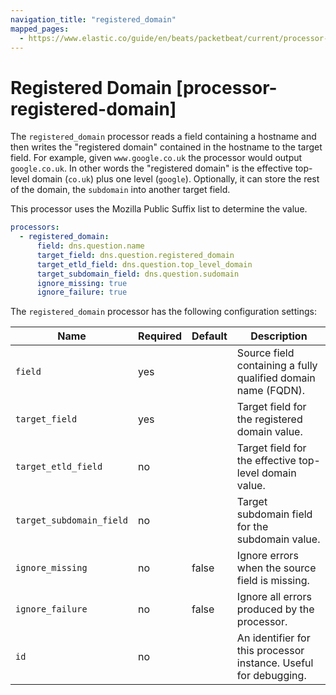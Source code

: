 ```yaml
---
navigation_title: "registered_domain"
mapped_pages:
  - https://www.elastic.co/guide/en/beats/packetbeat/current/processor-registered-domain.html
---
```


# Registered Domain [processor-registered-domain]


The `registered_domain` processor reads a field containing a hostname and then writes the "registered domain" contained in the hostname to the target field. For example, given `www.google.co.uk` the processor would output `google.co.uk`. In other words the "registered domain" is the effective top-level domain (`co.uk`) plus one level (`google`). Optionally, it can store the rest of the domain, the `subdomain` into another target field.

This processor uses the Mozilla Public Suffix list to determine the value.

```yaml
processors:
  - registered_domain:
      field: dns.question.name
      target_field: dns.question.registered_domain
      target_etld_field: dns.question.top_level_domain
      target_subdomain_field: dns.question.sudomain
      ignore_missing: true
      ignore_failure: true
```

The `registered_domain` processor has the following configuration settings:

| Name | Required | Default | Description |
| --- | --- | --- | --- |
| `field` | yes |  | Source field containing a fully qualified domain name (FQDN). |
| `target_field` | yes |  | Target field for the registered domain value. |
| `target_etld_field` | no |  | Target field for the effective top-level domain value. |
| `target_subdomain_field` | no |  | Target subdomain field for the subdomain value. |
| `ignore_missing` | no | false | Ignore errors when the source field is missing. |
| `ignore_failure` | no | false | Ignore all errors produced by the processor. |
| `id` | no |  | An identifier for this processor instance. Useful for debugging. |

